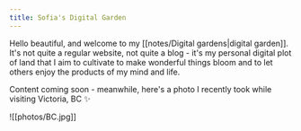 ```yaml
---
title: Sofia's Digital Garden
---
```


Hello beautiful, and welcome to my [[notes/Digital gardens|digital garden]]. It's not quite a regular website, not quite a blog - it's my personal digital plot of land that I aim to cultivate to make wonderful things bloom and to let others enjoy the products of my mind and life.

Content coming soon - meanwhile, here's a photo I recently took while visiting Victoria, BC ✨

![[photos/BC.jpg]]